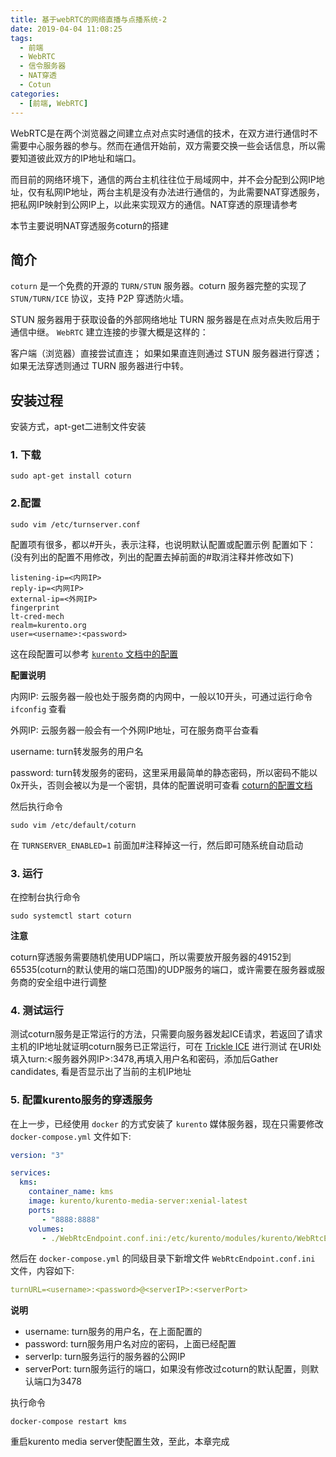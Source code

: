 ```yaml
---
title: 基于webRTC的网络直播与点播系统-2
date: 2019-04-04 11:08:25
tags:
  - 前端
  - WebRTC
  - 信令服务器
  - NAT穿透
  - Cotun
categories:
  - [前端, WebRTC]
---
```

WebRTC是在两个浏览器之间建立点对点实时通信的技术，在双方进行通信时不需要中心服务器的参与。然而在通信开始前，双方需要交换一些会话信息，所以需要知道彼此双方的IP地址和端口。

而目前的网络环境下，通信的两台主机往往位于局域网中，并不会分配到公网IP地址，仅有私网IP地址，两台主机是没有办法进行通信的，为此需要NAT穿透服务，把私网IP映射到公网IP上，以此来实现双方的通信。NAT穿透的原理请参考

本节主要说明NAT穿透服务coturn的搭建
<!-- more -->
## 简介
`coturn` 是一个免费的开源的 `TURN/STUN` 服务器。coturn 服务器完整的实现了 `STUN/TURN/ICE` 协议，支持 P2P 穿透防火墙。

STUN 服务器用于获取设备的外部网络地址
TURN 服务器是在点对点失败后用于通信中继。
`WebRTC` 建立连接的步骤大概是这样的：

客户端（浏览器）直接尝试直连；
如果如果直连则通过 STUN 服务器进行穿透；
如果无法穿透则通过 TURN 服务器进行中转。

## 安装过程
安装方式，apt-get二进制文件安装
### 1. 下载
```
sudo apt-get install coturn
```

### 2.配置
```
sudo vim /etc/turnserver.conf
```
配置项有很多，都以#开头，表示注释，也说明默认配置或配置示例
配置如下：(没有列出的配置不用修改，列出的配置去掉前面的#取消注释并修改如下)
```
listening-ip=<内网IP>
reply-ip=<内网IP>
external-ip=<外网IP>
fingerprint
lt-cred-mech
realm=kurento.org
user=<username>:<password>
```
这在段配置可以参考 [`kurento` 文档中的配置](https://doc-kurento.readthedocs.io/en/6.9.0/user/faq.html)

**配置说明**

内网IP: 云服务器一般也处于服务商的内网中，一般以10开头，可通过运行命令 `ifconfig` 查看

外网IP: 云服务器一般会有一个外网IP地址，可在服务商平台查看

username: turn转发服务的用户名

password: turn转发服务的密码，这里采用最简单的静态密码，所以密码不能以0x开头，否则会被以为是一个密钥，具体的配置说明可查看 [coturn的配置文档](https://github.com/coturn/coturn/wiki/turnserver)

然后执行命令
```
sudo vim /etc/default/coturn
```
在 `TURNSERVER_ENABLED=1` 前面加#注释掉这一行，然后即可随系统自动启动

### 3. 运行
在控制台执行命令
```
sudo systemctl start coturn
```
**注意**

coturn穿透服务需要随机使用UDP端口，所以需要放开服务器的49152到65535(coturn的默认使用的端口范围)的UDP服务的端口，或许需要在服务器或服务商的安全组中进行调整

### 4. 测试运行
测试coturn服务是正常运行的方法，只需要向服务器发起ICE请求，若返回了请求主机的IP地址就证明coturn服务已正常运行，可在
[Trickle ICE](https://webrtc.github.io/samples/src/content/peerconnection/trickle-ice/) 进行测试
在URI处填入turn:<服务器外网IP>:3478,再填入用户名和密码，添加后Gather candidates, 看是否显示出了当前的主机IP地址

### 5. 配置kurento服务的穿透服务
在上一步，已经使用 `docker` 的方式安装了 `kurento` 媒体服务器，现在只需要修改 `docker-compose.yml` 文件如下:

```yml
version: "3"

services:
  kms:
    container_name: kms
    image: kurento/kurento-media-server:xenial-latest
    ports:
       - "8888:8888"
    volumes:
       - ./WebRtcEndpoint.conf.ini:/etc/kurento/modules/kurento/WebRtcEndpoint.conf.ini
```
然后在 `docker-compose.yml` 的同级目录下新增文件 `WebRtcEndpoint.conf.ini` 文件，内容如下:
```yml
turnURL=<username>:<password>@<serverIP>:<serverPort>
```
**说明**

- username: turn服务的用户名，在上面配置的
- password: turn服务用户名对应的密码，上面已经配置
- serverIp: turn服务运行的服务器的公网IP
- serverPort: turn服务运行的端口，如果没有修改过coturn的默认配置，则默认端口为3478

执行命令
```
docker-compose restart kms
```
重启kurento media server使配置生效，至此，本章完成



